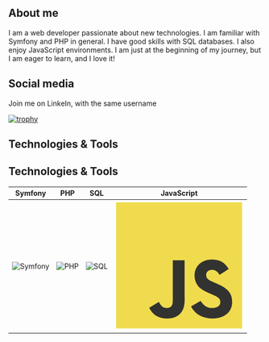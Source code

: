 ## About me

I am a web developer passionate about new technologies. I am familiar with Symfony and PHP in general. I have good skills with SQL databases. I also enjoy JavaScript environments.
I am just at the beginning of my journey, but I am eager to learn, and I love it!

## Social media

Join me on LinkeIn, with the same username

<!---
ahkhiat/ahkhiat is a ✨ special ✨ repository because its `README.md` (this file) appears on your GitHub profile.
You can click the Preview link to take a look at your changes.
--->
[![trophy](https://github-profile-trophy.vercel.app/?username=ahkhiat&theme=onedark)](https://github.com/ryo-ma/github-profile-trophy)

## Technologies & Tools

## Technologies & Tools
| Symfony | PHP | SQL | JavaScript |
|---|---|---|---|
| ![Symfony](https://img.shields.io/badge/symfony-%23000000.svg?style=for-the-badge&logo=symfony&logoColor=white) | ![PHP](https://img.shields.io/badge/php-%23777BB4.svg?style=for-the-badge&logo=php&logoColor=white) | ![SQL](https://img.shields.io/badge/sql-%23CC2927.svg?style=for-the-badge&logo=microsoft-sql-server&logoColor=white) | ![JavaScript](https://github.com/devicons/devicon/blob/master/icons/javascript/javascript-original.svg) |







